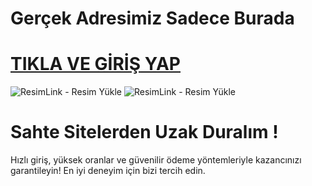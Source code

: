 # Gerçek Adresimiz Sadece Burada

# <a href="https://shorto.link/SOLal">TIKLA VE GİRİŞ YAP</a>
 
<img src="https://r.resimlink.com/rT49YoZX.png" title="ResimLink - Resim Yükle" alt="ResimLink - Resim Yükle"></a>
<img src="https://r.resimlink.com/URcDZq2_.png" title="ResimLink - Resim Yükle" alt="ResimLink - Resim Yükle"></a>
 
# Sahte Sitelerden Uzak Duralım !
 
Hızlı giriş, yüksek oranlar ve güvenilir ödeme yöntemleriyle kazancınızı garantileyin! En iyi deneyim için bizi tercih edin.
